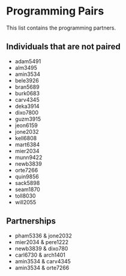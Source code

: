 # Programming Pairs

This list contains the programming partners. 

## Individuals that are not paired

* adam5491
* alm3495
* amin3534
* bele3926
* bran5689
* burk0683
* carv4345
* deka3914
* dixo7800
* guzm3915
* jeon6159 
* jone2032
* kell6808
* mart6384
* mier2034
* munn9422
* newb3839
* orte7266
* quin9856
* sack5898
* seam1870
* toll8030
* will2055

## Partnerships

* pham5336 & jone2032
* mier2034 & pere1222
* newb3839 & dixo780
* carl6730 & arch1401
* amin3534 & carv4345
* amin3534 & orte7266
